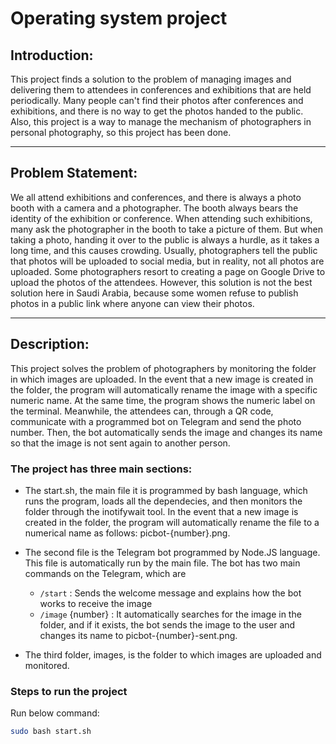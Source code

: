 # Operating system project

## Introduction:
This project finds a solution to the problem of managing images and delivering them to attendees in conferences and exhibitions that are held periodically. Many people can't find their photos after conferences and exhibitions, and there is no way to get the photos handed to the public. Also, this project is a way to manage the mechanism of photographers in personal photography, so this project has been done.

<hr>

## Problem Statement:
We all attend exhibitions and conferences, and there is always a photo booth with a camera and a photographer. The booth always bears the identity of the exhibition or conference. When attending such exhibitions, many ask the photographer in the booth to take a picture of them. But when taking a photo, handing it over to the public is always a hurdle, as it takes a long time, and this causes crowding. Usually, photographers tell the public that photos will be uploaded to social media, but in reality, not all photos are uploaded.
Some photographers resort to creating a page on Google Drive to upload the photos of the attendees. However, this solution is not the best solution here in Saudi Arabia, because some women refuse to publish photos in a public link where anyone can view their photos.

<hr>

## Description:
This project solves the problem of photographers by monitoring the folder in which images are uploaded. In the event that a new image is created in the folder, the program will automatically rename the image with a specific numeric name. At the same time, the program shows the numeric label on the terminal. Meanwhile, the attendees can, through a QR code, communicate with a programmed bot on Telegram and send the photo number. Then, the bot automatically sends the image and changes its name so that the image is not sent again to another person.


### The project has three main sections:
- The start.sh, the main file it is programmed by bash language, which runs the program, loads all the dependecies, and then monitors the folder through the inotifywait tool. In the event that a new image is created in the folder, the program will automatically rename the file to a numerical name as follows: picbot-{number}.png.

- The second file is the Telegram bot programmed by Node.JS language. This file is automatically run by the main file. The bot has two main commands on the Telegram, which are
  - `/start` : Sends the welcome message and explains how the bot works to receive the image
  - `/image` {number} : It automatically searches for the image in the folder, and if it exists, the bot sends the image to the user and changes its name to picbot-{number}-sent.png.

- The third folder, images, is the folder to which images are uploaded and monitored.

### Steps to run the project
Run below command:
```bash
sudo bash start.sh
```

